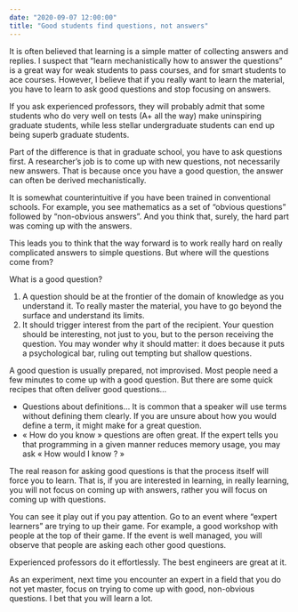 ```yaml
---
date: "2020-09-07 12:00:00"
title: "Good students find questions, not answers"
---
```




It is often believed that learning is a simple matter of collecting answers and replies.  I suspect that &ldquo;learn mechanistically how to answer the questions&rdquo; is a great way for weak students to pass courses, and for smart students to ace courses. However, I believe that if you really want to learn the material, you have to learn to ask good questions and stop focusing on answers.

If you ask experienced professors, they will probably admit that some students who do very well on tests (A+ all the way) make uninspiring graduate students, while less stellar undergraduate students can end up being superb graduate students.

Part of the difference is that in graduate school, you have to ask questions first. A researcher&rsquo;s job is to come up with new questions, not necessarily new answers. That is because once you have a good question, the answer can often be derived mechanistically.

It is somewhat counterintuitive if you have been trained in conventional schools. For example, you see mathematics as a set of &ldquo;obvious questions&rdquo; followed by &ldquo;non-obvious answers&rdquo;. And you think that, surely, the hard part was coming up with the answers.

This leads you to think that the way forward is to work really hard on really complicated answers to simple questions. But where will the questions come from?

What is a good question?

1. A question should be at the frontier of the domain of knowledge as you understand it. To really master the material, you have to go beyond the surface and understand its limits.
1. It should trigger interest from the part of the recipient. Your question should be interesting, not just to you, but to the person receiving the question. You may wonder why it should matter: it does because it puts a psychological bar, ruling out tempting but shallow questions.


A good question is usually prepared, not improvised. Most people need a few minutes to come up with a good question. But there are some quick recipes that often deliver good questions&hellip;

- Questions about definitions&hellip; It is common that a speaker will use terms without defining them clearly. If you are unsure about how you would define a term, it might make for a great question.
- « How do you know » questions are often great. If the expert tells you that programming in a given manner reduces memory usage, you may ask « How would I know ? »


The real reason for asking good questions is that the process itself will force you to learn. That is, if you are interested in learning, in really learning, you will not focus on coming up with answers, rather you will focus on coming up with questions.

You can see it play out if you pay attention. Go to an event where &ldquo;expert learners&rdquo; are trying to up their game. For example, a good workshop with people at the top of their game. If the event is well managed, you will observe that people are asking each other good questions.

Experienced professors do it effortlessly. The best engineers are great at it.

As an experiment, next time you encounter an expert in a field that you do not yet master, focus on trying to come up with good, non-obvious questions. I bet that you will learn a lot.


